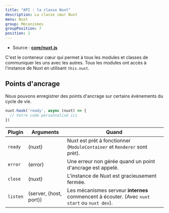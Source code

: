 ```yaml
---
title: "API : la classe Nuxt"
description: La classe cœur Nuxt
menu: Nuxt
group: Mécanismes
groupPosition: 7
position: 2
---
```


- Source : **[core/nuxt.js](https://github.com/nuxt/nuxt.js/blob/dev/packages/core/src/nuxt.js)**

C'est le conteneur cœur qui permet à tous les modules et classes de communiquer les uns avec les autres. Tous les modules ont accès à l'instance de Nuxt en utilisant `this.nuxt`.

## Points d'ancrage

Nous pouvons enregistrer des points d'ancrage sur certains évènements du cycle de vie.

```js
nuxt.hook('ready', async (nuxt) => {
  // Votre code personnalisé ici
})
```

Plugin   | Arguments              | Quand
---------|------------------------|---------------------------------------------------------------------------------------------
`ready`  | (nuxt)                 | Nuxt est prèt à fonctionner (`ModuleContainer` et `Renderer` sont prèt).
`error`  | (error)                | Une erreur non gérée quand un point d'ancrage est appelé.
`close`  | (nuxt)                 | L'instance de Nuxt est gracieusement fermée.
`listen` | (server, {host, port}) | Les mécanismes serveur **internes** commencent à écouter. (Avec `nuxt start` ou `nuxt dev`).
